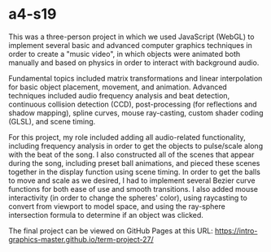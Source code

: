 # a4-s19

This was a three-person project in which we used JavaScript (WebGL) to implement several basic and advanced computer graphics techniques in order to create a "music video", in which objects were animated both manually and based on physics in order to interact with background audio.

Fundamental topics included matrix transformations and linear interpolation for basic object placement, movement, and animation. Advanced techniques included audio frequency analysis and beat detection, continuous collision detection (CCD), post-processing (for reflections and shadow mapping), spline curves, mouse ray-casting, custom shader coding (GLSL), and scene timing.

For this project, my role included adding all audio-related functionality, including frequency analysis in order to get the objects to pulse/scale along with the beat of the song. I also constructed all of the scenes that appear during the song, including preset ball animations, and pieced these scenes together in the display function using scene timing. In order to get the balls to move and scale as we desired, I had to implement several Bezier curve functions for both ease of use and smooth transitions. I also added mouse interactivity (in order to change the spheres' color), using raycasting to convert from viewport to model space, and using the ray-sphere intersection formula to determine if an object was clicked.

The final project can be viewed on GitHub Pages at this URL: https://intro-graphics-master.github.io/term-project-27/
